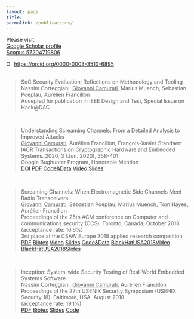 ```yaml
---
layout: page
title:
permalink: /publications/
---
```


Please visit:<br/>
[Google Scholar profile][1]<br/>
[Scopus 57204719806][2]<br/>
<div itemscope itemtype="https://schema.org/Person"><a itemprop="sameAs" content="https://orcid.org/0000-0003-3510-6895" href="https://orcid.org/0000-0003-3510-6895" target="orcid.widget" rel="me noopener noreferrer" style="vertical-align:top;"><img src="https://orcid.org/sites/default/files/images/orcid_16x16.png" style="width:1em;margin-right:.5em;" alt="ORCID iD icon">https://orcid.org/0000-0003-3510-6895</a></div>

[1]: https://scholar.google.fr/citations?user=id9WAs8AAAAJ&hl=en
[2]: https://www.scopus.com/authid/detail.uri?authorId=57204719806

<!--Generated automatically with pandoc-->
<!--https://tex.stackexchange.com/questions/171793/bibtex-to-html-markdown-etc-using-pandoc-->

<div class="publ">

<!--<h3>2020</h3>-->
<br/>
<div class="row">
  <div class="span12">
    <blockquote>
      <div class="title">SoC Security Evaluation: Reflections on Methodology and Tooling</div>
      <div class="authors">Nassim Corteggiani, <u>Giovanni Camurati</u>, Marius Muench, Sebastian Poeplau, Aurélien Francillon</div>
	  <div class="venue">Accepted for publication in IEEE Design and Test, Special Issue on Hack@DAC</div>
    </blockquote>
  </div>
</div>

<br/>
<div class="row">
  <div class="span12">
    <blockquote>
      <div class="title">Understanding Screaming Channels: From a Detailed Analysis to Improved Attacks</div>
      <div class="authors"><u>Giovanni Camurati</u>, Aurélien Francillon, François-Xavier Standaert</div>
	  <div class="venue">IACR Transactions on Cryptographic Hardware and Embedded Systems. 2020, 3 (Jun. 2020), 358-401</div>
       <div class="prize">Google Bughunter Program, Honorable Mention
       <!--<a href="https://bughunter.withgoogle.com/profile/22a6711b-ddb6-4f2f-91ac-71145c3362ec"><b>Honorable Mention</b></a>-->
       </div>
       <a href="https://doi.org/10.13154/tches.v2020.i3.358-401">DOI</a>
       <a href="https://tches.iacr.org/index.php/TCHES/article/view/8594/8161">PDF</a>
       <a href="https://eurecom-s3.github.io/screaming_channels/">Code&Data</a>
       <a href="https://youtu.be/Xb9xGwiOYkY">Video</a>
       <a href="https://iacr.org/submit/files/slides/2020/tches/ches2020/30395/slides.pdf">Slides</a>
    </blockquote>
  </div>
</div>

<!--<h3>2018</h3>-->
<br/>
<div class="row">
  <div class="span12">
    <blockquote>
      <div class="title">Screaming Channels: When Electromagnetic Side Channels Meet Radio Transceivers</div>
      <div class="authors"><u>Giovanni Camurati</u>, Sebastian Poeplau, Marius Muench, Tom Hayes, Aurélien Francillon</div>
	  <div class="venue">Proceedings of the 25th ACM conference on Computer and communications security (CCS), Toronto, Canada, October 2018</div>
	  <div class="venue">(acceptance rate: 16.6%)</div>
      <div class="prize">3rd place at the CSAW Europe 2018 applied research competition</div>
    <div>
    <a href="http://s3.eurecom.fr/docs/ccs18_camurati.pdf">PDF</a>
    <a href="http://s3.eurecom.fr/bibs/ccs18_camurati.bib">Bibtex</a>
    <a href="https://youtu.be/0IafNH2WHxk">Video</a>
    <a href="http://s3.eurecom.fr/docs/ccs18_camurati_slides.pdf">Slides</a>
    <a href="https://eurecom-s3.github.io/screaming_channels/">Code&Data</a>
    <a href="https://youtu.be/K7wqwOzD1Yw">BlackHatUSA2018Video</a>
    <a href="http://s3.eurecom.fr/slides/bh18us_camurati.slides.pdf">BlackHatUSA2018Slides</a>
    </div>
    </blockquote>
  </div>
</div>

<br/>
<div class="row">
  <div class="span12">
    <blockquote>
      <div class="title">Inception: System-wide Security Testing of Real-World Embedded Systems Software</div>
      <div class="authors">Nassim Corteggiani, <u>Giovanni Camurati</u>, Aurélien Francillon</div>
      <div class="venue">Proceedings of the 27th USENIX Security Symposium (USENIX Security 18), Baltimore, USA, August 2018</div>
      <div class="venue">(acceptance rate: 19.1%)</div>
    <div>
    <a href="http://s3.eurecom.fr/docs/usenixsec18_corteggiani.pdf">PDF</a>
    <a href="http://s3.eurecom.fr/bibs/usenixsec18_corteggiani.bib">Bibtex</a>
    <a href="http://s3.eurecom.fr/slides/usenixsec18_corteggiani.slides.pdf">Slides</a>
    <a href="https://inception-framework.github.io/inception/">Code</a>
    </div>
    </blockquote>
  </div>
</div>


